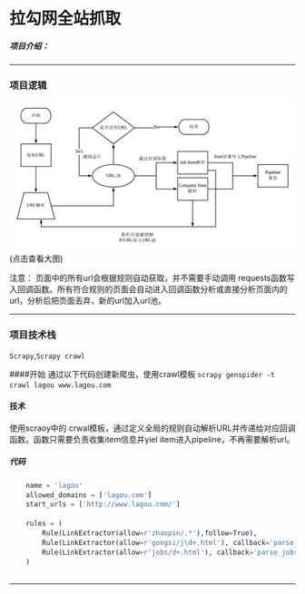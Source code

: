 
# 拉勾网全站抓取

##### 项目介绍：


**** 
### 项目逻辑
![淘宝抓取逻辑](./imgs/流程图.png)
(点击查看大图)

注意：
页面中的所有url会根据规则自动获取，并不需要手动调用 requests函数写入回调函数。所有符合规则的页面会自动进入回调函数分析或直接分析页面内的url，分析后把页面丢弃，新的url加入url池。

**** 
### 项目技术栈
`Scrapy`,`Scrapy crawl`  

####开始
通过以下代码创建新爬虫，使用crawl模板
 ```scrapy genspider -t crawl lagou www.lagou.com```


#### 技术

使用scraoy中的 crwal模板，通过定义全局的规则自动解析URL并传递给对应回调函数。函数只需要负责收集item信息并yiel item进入pipeline，不再需要解析url。

##### 代码
```python
    name = 'lagou'
    allowed_domains = ['lagou.com']
    start_urls = ['http://www.lagou.com/']

    rules = (
        Rule(LinkExtractor(allow=r'zhaopin/.*'),follow=True),
        Rule(LinkExtractor(allow=r'gongsi/j\d+.html'), callback='parse_company', follow=True),
        Rule(LinkExtractor(allow=r'jobs/d+.html'), callback='parse_jobs', follow=True),
    )
    
```
**** 




